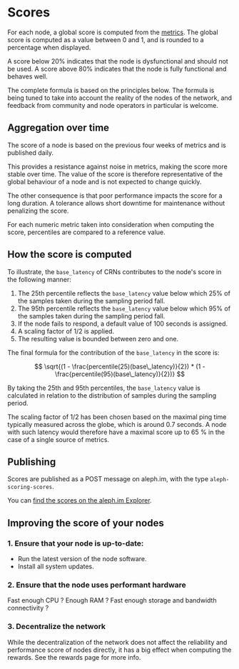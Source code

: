 # Scores

For each node, a global score is computed from the [metrics](./metrics.md). The global score is computed as a value
between 0 and 1, and is rounded to a percentage when displayed.

A score below 20% indicates that the node is dysfunctional and should not be used.
A score above 80% indicates that the node is fully functional and behaves well.

The complete formula is based on the principles below. The formula is being tuned to take into account the reality of
the nodes of the network, and feedback from community and node operators in particular is welcome.

## Aggregation over time

The score of a node is based on the previous four weeks of metrics and is published daily.

This provides a resistance against noise in metrics, making the score more stable over time. The value of the score is
therefore representative of the global behaviour of a node and is not expected to change quickly.

The other consequence is that poor performance impacts the score for a long duration. A tolerance allows short downtime
for maintenance without penalizing the score.

For each numeric metric taken into consideration when computing the score, percentiles are compared to a reference
value.

## How the score is computed

To illustrate, the `base_latency` of CRNs contributes to the node's score in the following manner:

1. The 25th percentile reflects the `base_latency` value below which 25% of the samples taken during the sampling period
   fall.
2. The 95th percentile reflects the `base_latency` value below which 95% of the samples taken during the sampling period
   fall.
3. If the node fails to respond, a default value of 100 seconds is assigned.
4. A scaling factor of 1/2 is applied.
5. The resulting value is bounded between zero and one.

The final formula for the contribution of the `base_latency` in the score is:

$$
\sqrt{(1 - \frac{percentile(25)(base\_latency)}{2}) * (1 - \frac{percentile(95)(base\_latency)}{2})}
$$

By taking the 25th and 95th percentiles, the `base_latency` value is calculated in relation to the distribution of
samples during the sampling period.

The scaling factor of $1/2$ has been chosen based on the maximal ping time typically measured across the globe, which is
around 0.7 seconds.
A node with such latency would therefore have a maximal score up to 65 % in the case of a single source
of metrics.

## Publishing

Scores are published as a POST message on aleph.im, with the type `aleph-scoring-scores`.

You can [find the scores on the aleph.im Explorer](
https://explorer.aleph.im/address/ETH/0x4D52380D3191274a04846c89c069E6C3F2Ed94e4).

## Improving the score of your nodes

### 1. Ensure that your node is up-to-date:

- Run the latest version of the node software.
- Install all system updates.

### 2. Ensure that the node uses performant hardware

Fast enough CPU ? Enough RAM ? Fast enough storage and bandwidth connectivity ?

### 3. Decentralize the network

While the decentralization of the network does not affect the reliability and performance score
of nodes directly, it has a big effect when computing the rewards.
See the rewards page for more info.

